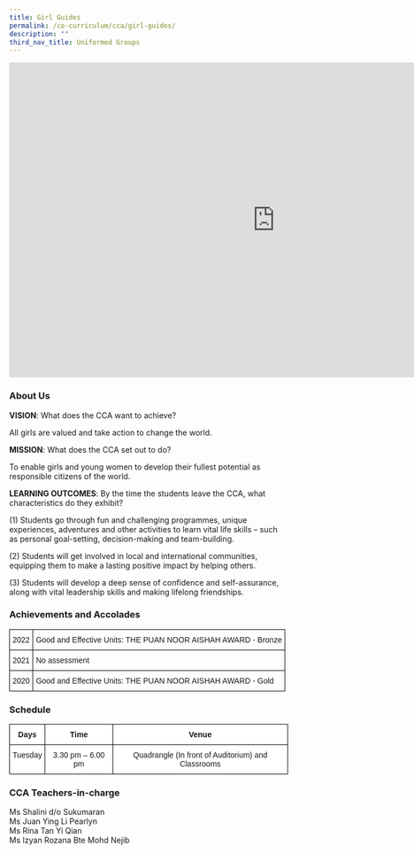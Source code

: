 ```yaml
---
title: Girl Guides
permalink: /co-curriculum/cca/girl-guides/
description: ""
third_nav_title: Uniformed Groups
---
```

<iframe allowfullscreen="true" height="569" width="960" frameborder="0" src="https://docs.google.com/presentation/d/e/2PACX-1vQnzroeGAyqhIjF3blONSkNZbNf5yi2A8LHNEYwd6DzPHYcvV-vjVni4f_OTbSzs-9pyxneVY8ivAVf/embed?start=true&amp;loop=true&amp;delayms=3000"></iframe>

### About Us

**VISION**: What does the CCA want to achieve?&nbsp;

All girls are valued and take action to change the world.  

**MISSION**: What does the CCA set out to do?

To enable girls and young women to develop their fullest potential as responsible citizens of the world.  

**LEARNING OUTCOMES**: By the time the students leave the CCA, what characteristics do they exhibit?

(1) Students go through fun and challenging programmes, unique experiences, adventures and other activities to learn vital life skills – such as personal goal-setting, decision-making and team-building.  

(2) Students will get involved in local and international communities, equipping them to make a lasting positive impact by helping others.  

(3) Students will develop a deep sense of confidence and self-assurance, along with vital leadership skills and making lifelong friendships.

### Achievements and Accolades

<style type="text/css">
.tg  {border-collapse:collapse;border-spacing:0;}
.tg td{border-color:black;border-style:solid;border-width:1px;font-family:Arial, sans-serif;font-size:14px;
  overflow:hidden;padding:10px 5px;word-break:normal;}
.tg th{border-color:black;border-style:solid;border-width:1px;font-family:Arial, sans-serif;font-size:14px;
  font-weight:normal;overflow:hidden;padding:10px 5px;word-break:normal;}
.tg .tg-0lax{text-align:left;vertical-align:top}
</style>
<table class="tg">
<thead>
  <tr>
    <th class="tg-0lax">2022</th>
    <th class="tg-0lax">Good and Effective Units: THE PUAN NOOR AISHAH AWARD - Bronze</th>
  </tr>
</thead>
<tbody>
  <tr>
    <td class="tg-0lax">2021</td>
    <td class="tg-0lax">No assessment</td>
  </tr>
  <tr>
    <td class="tg-0lax">2020</td>
    <td class="tg-0lax">Good and Effective Units: THE PUAN NOOR AISHAH AWARD - Gold</td>
  </tr>
</tbody>
</table>

### Schedule

<style type="text/css">
.tg  {border-collapse:collapse;border-spacing:0;}
.tg td{border-color:black;border-style:solid;border-width:1px;font-family:Arial, sans-serif;font-size:14px;
  overflow:hidden;padding:10px 5px;word-break:normal;}
.tg th{border-color:black;border-style:solid;border-width:1px;font-family:Arial, sans-serif;font-size:14px;
  font-weight:normal;overflow:hidden;padding:10px 5px;word-break:normal;}
.tg .tg-9hzb{background-color:#FFF;font-weight:bold;text-align:center;vertical-align:top}
.tg .tg-7yig{background-color:#FFF;text-align:center;vertical-align:top}
</style>
<table class="tg">
<thead>
  <tr>
    <th class="tg-9hzb">Days</th>
    <th class="tg-9hzb">Time</th>
    <th class="tg-9hzb">Venue</th>
  </tr>
</thead>
<tbody>
  <tr>
    <td class="tg-7yig">Tuesday</td>
    <td class="tg-7yig">3.30 pm – 6.00 pm</td>
    <td class="tg-7yig">Quadrangle (In front of Auditorium) and Classrooms</td>
  </tr>
</tbody>
</table>

### CCA Teachers-in-charge

Ms Shalini d/o Sukumaran&nbsp;  <br>
Ms Juan Ying Li Pearlyn    <br>
Ms Rina Tan Yi Qian    <br>
Ms Izyan Rozana Bte Mohd Nejib